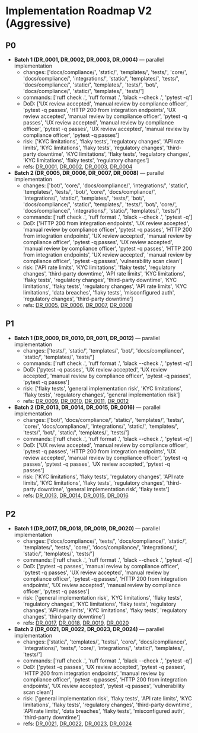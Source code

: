 # Implementation Roadmap V2 (Aggressive)

## P0

- **Batch 1 (DR_0001, DR_0002, DR_0003, DR_0004)** — parallel implementation
  - changes: ['docs/compliance/', 'static/', 'templates/', 'tests/', 'core/', 'docs/compliance/', 'integrations/', 'static/', 'templates/', 'tests/', 'docs/compliance/', 'static/', 'templates/', 'tests/', 'bot/', 'docs/compliance/', 'static/', 'templates/', 'tests/']
  - commands: ['ruff check .', 'ruff format .', 'black --check .', 'pytest -q']
  - DoD: ['UX review accepted', 'manual review by compliance officer', 'pytest -q passes', 'HTTP 200 from integration endpoints', 'UX review accepted', 'manual review by compliance officer', 'pytest -q passes', 'UX review accepted', 'manual review by compliance officer', 'pytest -q passes', 'UX review accepted', 'manual review by compliance officer', 'pytest -q passes']
  - risk: ['KYC limitations', 'flaky tests', 'regulatory changes', 'API rate limits', 'KYC limitations', 'flaky tests', 'regulatory changes', 'third-party downtime', 'KYC limitations', 'flaky tests', 'regulatory changes', 'KYC limitations', 'flaky tests', 'regulatory changes']
  - refs: [DR_0001](dr/analyses/DR_0001.yaml#L202-L216), [DR_0002](dr/analyses/DR_0002.yaml#L254-L273), [DR_0003](dr/analyses/DR_0003.yaml#L18-L32), [DR_0004](dr/analyses/DR_0004.yaml#L39-L54)
- **Batch 2 (DR_0005, DR_0006, DR_0007, DR_0008)** — parallel implementation
  - changes: ['bot/', 'core/', 'docs/compliance/', 'integrations/', 'static/', 'templates/', 'tests/', 'bot/', 'core/', 'docs/compliance/', 'integrations/', 'static/', 'templates/', 'tests/', 'bot/', 'docs/compliance/', 'static/', 'templates/', 'tests/', 'bot/', 'core/', 'docs/compliance/', 'integrations/', 'static/', 'templates/', 'tests/']
  - commands: ['ruff check .', 'ruff format .', 'black --check .', 'pytest -q']
  - DoD: ['HTTP 200 from integration endpoints', 'UX review accepted', 'manual review by compliance officer', 'pytest -q passes', 'HTTP 200 from integration endpoints', 'UX review accepted', 'manual review by compliance officer', 'pytest -q passes', 'UX review accepted', 'manual review by compliance officer', 'pytest -q passes', 'HTTP 200 from integration endpoints', 'UX review accepted', 'manual review by compliance officer', 'pytest -q passes', 'vulnerability scan clean']
  - risk: ['API rate limits', 'KYC limitations', 'flaky tests', 'regulatory changes', 'third-party downtime', 'API rate limits', 'KYC limitations', 'flaky tests', 'regulatory changes', 'third-party downtime', 'KYC limitations', 'flaky tests', 'regulatory changes', 'API rate limits', 'KYC limitations', 'data breaches', 'flaky tests', 'misconfigured auth', 'regulatory changes', 'third-party downtime']
  - refs: [DR_0005](dr/analyses/DR_0005.yaml#L40-L60), [DR_0006](dr/analyses/DR_0006.yaml#L400-L420), [DR_0007](dr/analyses/DR_0007.yaml#L30-L45), [DR_0008](dr/analyses/DR_0008.yaml#L406-L429)

## P1

- **Batch 1 (DR_0009, DR_0010, DR_0011, DR_0012)** — parallel implementation
  - changes: ['tests/', 'static/', 'templates/', 'bot/', 'docs/compliance/', 'static/', 'templates/', 'tests/']
  - commands: ['ruff check .', 'ruff format .', 'black --check .', 'pytest -q']
  - DoD: ['pytest -q passes', 'UX review accepted', 'UX review accepted', 'manual review by compliance officer', 'pytest -q passes', 'pytest -q passes']
  - risk: ['flaky tests', 'general implementation risk', 'KYC limitations', 'flaky tests', 'regulatory changes', 'general implementation risk']
  - refs: [DR_0009](dr/analyses/DR_0009.yaml#L10-L17), [DR_0010](dr/analyses/DR_0010.yaml#L14-L22), [DR_0011](dr/analyses/DR_0011.yaml#L34-L49), [DR_0012](dr/analyses/DR_0012.yaml#L23-L29)
- **Batch 2 (DR_0013, DR_0014, DR_0015, DR_0016)** — parallel implementation
  - changes: ['bot/', 'docs/compliance/', 'static/', 'templates/', 'tests/', 'core/', 'docs/compliance/', 'integrations/', 'static/', 'templates/', 'tests/', 'bot/', 'static/', 'templates/', 'tests/']
  - commands: ['ruff check .', 'ruff format .', 'black --check .', 'pytest -q']
  - DoD: ['UX review accepted', 'manual review by compliance officer', 'pytest -q passes', 'HTTP 200 from integration endpoints', 'UX review accepted', 'manual review by compliance officer', 'pytest -q passes', 'pytest -q passes', 'UX review accepted', 'pytest -q passes']
  - risk: ['KYC limitations', 'flaky tests', 'regulatory changes', 'API rate limits', 'KYC limitations', 'flaky tests', 'regulatory changes', 'third-party downtime', 'general implementation risk', 'flaky tests']
  - refs: [DR_0013](dr/analyses/DR_0013.yaml#L29-L44), [DR_0014](dr/analyses/DR_0014.yaml#L247-L266), [DR_0015](dr/analyses/DR_0015.yaml#L16-L22), [DR_0016](dr/analyses/DR_0016.yaml#L29-L40)

## P2

- **Batch 1 (DR_0017, DR_0018, DR_0019, DR_0020)** — parallel implementation
  - changes: ['docs/compliance/', 'tests/', 'docs/compliance/', 'static/', 'templates/', 'tests/', 'core/', 'docs/compliance/', 'integrations/', 'static/', 'templates/', 'tests/']
  - commands: ['ruff check .', 'ruff format .', 'black --check .', 'pytest -q']
  - DoD: ['pytest -q passes', 'manual review by compliance officer', 'pytest -q passes', 'UX review accepted', 'manual review by compliance officer', 'pytest -q passes', 'HTTP 200 from integration endpoints', 'UX review accepted', 'manual review by compliance officer', 'pytest -q passes']
  - risk: ['general implementation risk', 'KYC limitations', 'flaky tests', 'regulatory changes', 'KYC limitations', 'flaky tests', 'regulatory changes', 'API rate limits', 'KYC limitations', 'flaky tests', 'regulatory changes', 'third-party downtime']
  - refs: [DR_0017](dr/analyses/DR_0017.yaml#L19-L25), [DR_0018](dr/analyses/DR_0018.yaml#L23-L34), [DR_0019](dr/analyses/DR_0019.yaml#L29-L43), [DR_0020](dr/analyses/DR_0020.yaml#L67-L86)
- **Batch 2 (DR_0021, DR_0022, DR_0023, DR_0024)** — parallel implementation
  - changes: ['static/', 'templates/', 'tests/', 'core/', 'docs/compliance/', 'integrations/', 'tests/', 'core/', 'integrations/', 'static/', 'templates/', 'tests/']
  - commands: ['ruff check .', 'ruff format .', 'black --check .', 'pytest -q']
  - DoD: ['pytest -q passes', 'UX review accepted', 'pytest -q passes', 'HTTP 200 from integration endpoints', 'manual review by compliance officer', 'pytest -q passes', 'HTTP 200 from integration endpoints', 'UX review accepted', 'pytest -q passes', 'vulnerability scan clean']
  - risk: ['general implementation risk', 'flaky tests', 'API rate limits', 'KYC limitations', 'flaky tests', 'regulatory changes', 'third-party downtime', 'API rate limits', 'data breaches', 'flaky tests', 'misconfigured auth', 'third-party downtime']
  - refs: [DR_0021](dr/analyses/DR_0021.yaml#L10-L16), [DR_0022](dr/analyses/DR_0022.yaml#L24-L34), [DR_0023](dr/analyses/DR_0023.yaml#L68-L84), [DR_0024](dr/analyses/DR_0024.yaml#L56-L74)
